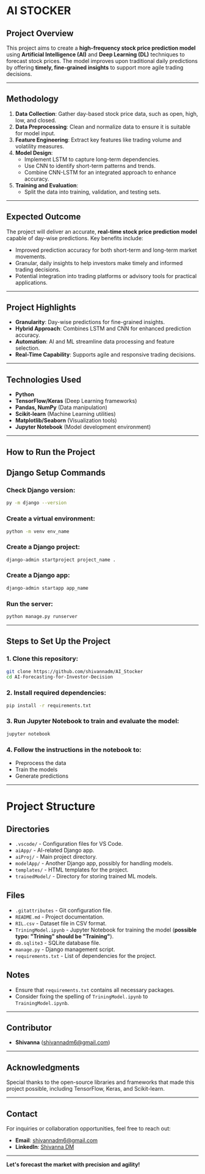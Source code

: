 # AI STOCKER

## Project Overview
This project aims to create a **high-frequency stock price prediction model** using **Artificial Intelligence (AI)** and **Deep Learning (DL)** techniques to forecast stock prices. The model improves upon traditional daily predictions by offering **timely, fine-grained insights** to support more agile trading decisions.

---

## Methodology
1. **Data Collection**: Gather day-based stock price data, such as open, high, low, and closed.
2. **Data Preprocessing**: Clean and normalize data to ensure it is suitable for model input.
3. **Feature Engineering**: Extract key features like trading volume and volatility measures.
4. **Model Design**:
   - Implement LSTM to capture long-term dependencies.
   - Use CNN to identify short-term patterns and trends.
   - Combine CNN-LSTM for an integrated approach to enhance accuracy.
5. **Training and Evaluation**:
   - Split the data into training, validation, and testing sets.

---

## Expected Outcome
The project will deliver an accurate, **real-time stock price prediction model** capable of day-wise predictions. Key benefits include:
- Improved prediction accuracy for both short-term and long-term market movements.
- Granular, daily insights to help investors make timely and informed trading decisions.
- Potential integration into trading platforms or advisory tools for practical applications.

---

## Project Highlights
- **Granularity**: Day-wise predictions for fine-grained insights.
- **Hybrid Approach**: Combines LSTM and CNN for enhanced prediction accuracy.
- **Automation**: AI and ML streamline data processing and feature selection.
- **Real-Time Capability**: Supports agile and responsive trading decisions.

---

## Technologies Used
- **Python**
- **TensorFlow/Keras** (Deep Learning frameworks)
- **Pandas, NumPy** (Data manipulation)
- **Scikit-learn** (Machine Learning utilities)
- **Matplotlib/Seaborn** (Visualization tools)
- **Jupyter Notebook** (Model development environment)

---

## How to Run the Project
## Django Setup Commands

### Check Django version:
```sh
py -m django --version
```

### Create a virtual environment:
```sh
python -m venv env_name
```

### Create a Django project:
```sh
django-admin startproject project_name .
```

### Create a Django app:
```sh
django-admin startapp app_name
```

### Run the server:
```sh
python manage.py runserver
```

---

## Steps to Set Up the Project

### 1. Clone this repository:
```sh
git clone https://github.com/shivannadm/AI_Stocker
cd AI-Forecasting-for-Investor-Decision
```

### 2. Install required dependencies:
```sh
pip install -r requirements.txt
```

### 3. Run Jupyter Notebook to train and evaluate the model:
```sh
jupyter notebook
```

### 4. Follow the instructions in the notebook to:
- Preprocess the data
- Train the models
- Generate predictions

---

# Project Structure

## Directories
- `.vscode/` - Configuration files for VS Code.
- `aiApp/` - AI-related Django app.
- `aiProj/` - Main project directory.
- `modelApp/` - Another Django app, possibly for handling models.
- `templates/` - HTML templates for the project.
- `trainedModel/` - Directory for storing trained ML models.

## Files
- `.gitattributes` - Git configuration file.
- `README.md` - Project documentation.
- `RIL.csv` - Dataset file in CSV format.
- `TriningModel.ipynb` - Jupyter Notebook for training the model (**possible typo: "Trining" should be "Training"**).
- `db.sqlite3` - SQLite database file.
- `manage.py` - Django management script.
- `requirements.txt` - List of dependencies for the project.

## Notes
- Ensure that `requirements.txt` contains all necessary packages.
- Consider fixing the spelling of `TriningModel.ipynb` to `TrainingModel.ipynb`.
  
---

## Contributor
- **Shivanna** (shivannadm6@gmail.com)

---

## Acknowledgments
Special thanks to the open-source libraries and frameworks that made this project possible, including TensorFlow, Keras, and Scikit-learn.

---

## Contact
For inquiries or collaboration opportunities, feel free to reach out:
- **Email**: shivannadm6@gmail.com
- **LinkedIn**: [Shivanna DM](https://www.linkedin.com/in/shivannadm)

---

**Let's forecast the market with precision and agility!**
